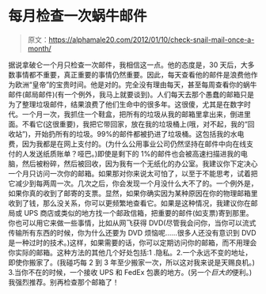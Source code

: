 # 每月检查一次蜗牛邮件

> 原文：<https://alphamale20.com/2012/01/10/check-snail-mail-once-a-month/>

据说拿破仑一个月只检查一次邮件，我相信这一点。他的态度是，30 天后，大多数事情都不重要，真正重要的事情仍然重要。因此，每天查看他的邮件是浪费他作为欧洲“皇帝”的宝贵时间。他是对的。完全没有理由每天，甚至每周查看你的蜗牛邮件(邮局邮件)(有一个例外，我马上就要谈到)。人们每天去那个愚蠢的邮箱只是为了整理垃圾邮件，结果浪费了他们生命中的很多年。这很傻，尤其是在数字时代。一个月一次，我抓住一个鞋盒，把所有的垃圾从我的邮箱里拿出来，倒进里面。不看它(这很重要)，我把它带回家，放在我的垃圾桶上(哦，对不起，我的“回收站”)，开始扔所有的垃圾。99%的邮件都被扔进了垃圾桶。这包括我的水电费，因为我都是在网上支付的。(为什么公用事业公司仍然坚持在邮件中向在线支付的人发送纸质账单？哑巴。)即使是剩下的 1%的邮件也会被高速扫描进我的电脑，然后被粉碎，然后被回收，因为我有一个无纸化的办公室。我建议你下定决心一个月只访问一次你的邮箱。如果那对你来说太可怕了，以至于不能思考，试着把它减少到每两周一次。几次之后，你会发现一个月没什么大不了的。一个例外是，如果你真的收到了邮寄的支票。显然，如果你确实因为某种原因在你的物理邮箱里收到了钱，那么没关系，你可以更频繁地查看它。如果是这种情况，我建议你在邮局或 UPS 商店或类似的地方找一个邮政信箱，把重要的邮件(如支票)寄到那里。你也可以用它来做一些事情，比如从网飞获得 DVD(尽管我会问你，当你可以流式传输所有东西的时候，你为什么还要为 DVD 烦恼呢……很多人还没有意识到 DVD 是一种过时的技术。)这样，如果需要的话，你可以定期访问你的邮箱，而不用理会你实际的邮箱。这种方法的其他几个好处包括:1 .隐私。2.一个永远不变的地址，即使你搬家了。(我碰巧每 2 到 3 年至少搬家一次，所以这对我来说是天赐良机。) 3.当你不在的时候，一个接收 UPS 和 FedEx 包裹的地方。(另一个*巨大的*便利。)我强烈推荐。别再检查那个邮箱了！